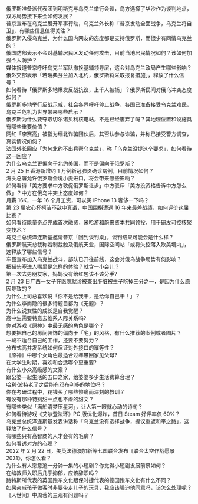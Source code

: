 俄罗斯准备派代表团到明斯克与乌克兰举行会谈，乌方选择了华沙作为谈判地点，双方局势接下来会如何发展？  
普京宣布在乌克兰展开军事行动，乌克兰外长称「普京发动全面战争，乌克兰将自卫」，有哪些信息值得关注？  
俄罗斯入侵乌克兰，为什么国内网友的态度都是支持俄罗斯，而很少有同情乌克兰的？  
俄国防部表示不会对基辅居民区发动任何攻击，目前当地居民情况如何？该如何加强个人防护？  
媒体报道普京呼吁乌克兰军队撤换基辅领导层，这会对乌克兰政局产生哪些影响？  
俄外交部表示「若瑞典芬兰加入北约，俄罗斯将采取报复措施」，释放了什么信号？  
如何看待「俄罗斯多地爆发反战抗议，上千人被捕」？俄罗斯民间对俄乌冲突态度如何？  
俄罗斯多地举行反战示威，社会各界呼吁停止战争，各国已准备接受乌克兰难民，乌克兰危机为世界带来哪些启示？  
俄罗斯为什么要夺取切尔诺贝利核电站，不是已经废弃了吗？其地理位置和设施具有哪些重要价值？  
网红「李赛高」被指为缅北诈骗团伙后，其否认参与诈骗，并称已接受警方调查，真实情况如何？  
法国外长回应「为何北约不出兵帮乌克兰」，称「乌克兰没提这个要求」，如何看待这一回应？  
为什么乌克兰更偏向于北约美国，而不是偏向于俄罗斯？  
2 月 25 日香港新增约 1 万例新冠肺炎确诊病例，目前情况如何？  
海关总署允许俄罗斯全境小麦进口，将会带来哪些影响？  
如何看待「美方要求中方敦促俄罗斯让步」中方驳斥「美方没资格告诉中方怎么做」？中方在俄乌冲突上态度如何？  
月薪 16K，一年 16 个月工资，可以买 iPhone 13 奢侈一下吗？  
第 23 届农心杯柯洁不敌申真谞，中国围棋遭遇 16 年来最差战绩，如何评价这届比赛？  
如何看待能量奇点完成首次融资，米哈游和蔚来资本共同领投，用于研发可控核聚变技术？  
乌克兰总统泽连斯基邀请普京「回到谈判桌」，谈判结果可能会是什么样？  
俄罗斯航天总裁称若制裁触及俄航天业，国际空间站「或将失控落入欧美境内」，这释放了哪些信号？  
车臣宣布加入乌克兰战斗，部队已开往前线，这会对俄乌战争局势有何影响？  
把猫头塞进人嘴里是怎样的体验？就含一小会儿？  
第一次去男朋友家，妈妈没有给红包该不该分手?  
2 月 23 日广西一女子在医院就诊被查出肝脏被虫子吃掉三分之一，是因为什么原因导致的？  
为什么上司总喜欢说「你不是给我干，是给你自己干！」？  
为什么李商隐的很多诗题目都为《无题》？  
为什么说女性的成长是自我觉醒？  
高中生需要特意去维系人际关系吗?  
你对游戏《原神》中最无感的角色是哪个？  
想要把自己的房间装饰的偏向于「宅」的风格，有什么推荐的案例或者图片？  
一段不适合自己的工作，还要不要努力？  
分布式高并发系统如何保证对外接口的幂等性？  
《原神》中哪个女角色最适合过年带回家见父母?  
在大学生时期，喜欢和合适哪个更重要?  
有什么小众高级感的文案？  
跟公婆一起生活的五口之家，给婆婆多少生活费算合理？  
哈利·波特老了之后能有邓布利多的地位吗？  
你在考研过程中，花钱买了哪些惨痛而深刻的教训？  
有没有那种特别甜一点也不虐的甜文？  
有哪些类似「满船清梦压星河」，让人第一眼就心动的诗句？  
如何看待游戏《艾尔登法环》PC 版优化爆炸，首日 Steam 好评率仅 60%？  
乌克兰总统泽连斯基发表讲话称「乌克兰没有选择战争，提议重返和平之路」，这释放了什么信号？  
有哪些只有高智商的人才会有的毛病？  
如何看透对方的心理？  
2022 年 2 月 22 日，美英法德澳加新等七国联合发布《联合太空作战愿景 2031》，你怎么看？  
为什么有人愿意追一分钟一集的小短剧？你觉得小短剧发展前景如何？  
在编教师入职后几乎抑郁，应该辞职吗？  
路特斯所代表的英国跑车文化跟保时捷代表的德国跑车文化有什么不同？  
如果亲戚孩子做客时非要带走儿子的玩具，我应该强迫他同意吗，该怎么处理呢？  
《人世间》中周蓉的三观有问题吗？  

